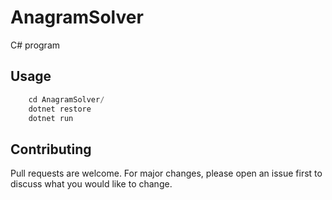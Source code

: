 # AnagramSolver

C# program

## Usage
```C#
    cd AnagramSolver/
    dotnet restore
    dotnet run
```
## Contributing
Pull requests are welcome. For major changes, please open an issue first to discuss what you would like to change.
